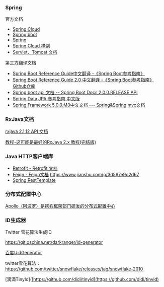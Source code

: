 ### Spring

官方文档

- [Spring Cloud](http://projects.spring.io/spring-cloud/)
- [Spring boot](https://projects.spring.io/spring-boot/)
- [Spring](https://projects.spring.io/spring-framework/)
- [Spring Cloud 样例](https://github.com/spring-cloud-samples)
- [Servlet、Tomcat 文档](http://tomcat.apache.org/tomcat-8.0-doc/servletapi/index.html)

第三方翻译文档

* [Spring Boot Reference Guide中文翻译 -《Spring Boot参考指南》](https://qbgbook.gitbooks.io/spring-boot-reference-guide-zh/content/)
* [Spring Boot Reference Guide 2.0 中文翻译 -《Spring Boot参考指南》](https://legacy.gitbook.com/book/jack80342/spring-boot/details)  [Github仓库](https://github.com/jack80342/Spring-Boot-Reference-Guide)
* [Spring boot api 文档 -- Spring Boot Docs 2.0.0.RELEASE API](https://docs.spring.io/spring-boot/docs/2.0.0.RELEASE/api/)
* [Spring Data JPA 参考指南 中文版](https://www.gitbook.com/book/ityouknow/spring-data-jpa-reference-documentation/details)
* [Spring Framework 5.0.0.M3中文文档 --- Spring&Spring mvc文档](https://github.com/muyinchen/Spring-Framework-5.0.0.M3-CN/blob/master/SUMMARY.md)

### RxJava文档

[rxjava 2.1.12 API 文档](http://reactivex.io/RxJava/2.x/javadoc/)

[教程-这可能是最好的RxJava 2.x 教程(完结版)](https://www.jianshu.com/p/0cd258eecf60)

### Java HTTP客户端库

- [Retrofit - Retrofit 文档](https://square.github.io/retrofit/)
- [Feign - Feign文档](https://github.com/OpenFeign/feign)  https://www.jianshu.com/p/3d597e9d2d67
- [Spring RestTemplate ](http://note.youdao.com/noteshare?id=187fe49e7985163cd4e0dbfda4977098&sub=308DBA1123B54F39A2B6A5BEE04736AF)

### 分布式配置中心

[Apollo（阿波罗）是携程框架部门研发的分布式配置中心](https://github.com/ctripcorp/apollo)

### ID生成器

Twitter 雪花算法生成ID

<https://git.oschina.net/darkranger/id-generator>

[百度UidGenerator](https://github.com/baidu/uid-generator/blob/master/README.zh_cn.md)

twitter雪花算法：<https://github.com/twitter/snowflake/releases/tag/snowflake-2010>

[滴滴TinyId]([https://github.com/didi/tinyid](https://github.com/didi/tinyid)
